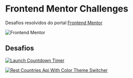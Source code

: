 # Frontend Mentor Challenges

Desafios resolvidos do portal <a href="https://www.frontendmentor.io/">Frontend Mentor</a>

![Frontend Mentor](https://miro.medium.com/max/1400/0*cfYEyKU7fH1Vz37c.png)

## Desafios

[![Launch Countdown Timer](https://img.shields.io/badge/Launch_Countdown_Timer-000?style=for-the-badge&logo=ko-fi&logoColor=white)](https://frontend-mentor-launch-countdown-timer-eight.vercel.app/)

[![Rest Countries Api With Color Theme Switcher](https://img.shields.io/badge/Rest_Countries_Api_With_Color_Theme_Switcher-ff0000?style=for-the-badge&logo=ko-fi&logoColor=white)]('')

